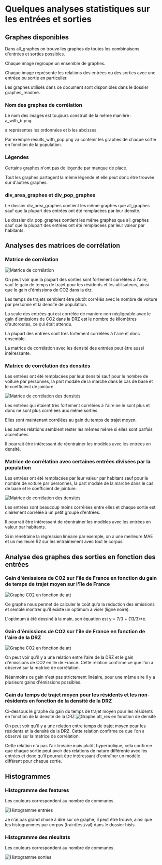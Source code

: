 # Quelques analyses statistiques sur les entrées et sorties

## Graphes disponibles

Dans all_graphes on trouve les graphes de toutes les combinaisons d'entrées et sorties possibles.

Chaque image regroupe un ensemble de graphes. 

Chaque image représente les relations des entrées ou des sorties avec une entréee ou sortie en particulier.

Les graphes utilisés dans ce document sont disponibles dans le dossier graphes_readme.

### Nom des graphes de corrélation

Le nom des images est toujours construit de la même manière : a_with_b.png.

a représentes les ordonnées et b les abcisses.

Par exemple results_with_pop.png va contenir les graphes de chaque sortie en fonction de la population.

### Légendes

Certains graphes n'ont pas de légende par manque de place.

Tout les graphes partagent la même légende et elle peut donc être trouvée sur d'autres graphes.

### div_area_graphes et div_pop_graphes

Le dossier div_area_graphes contient les même graphes que all_graphes sauf que la plupart des entrées ont été remplacées par leur densité.

Le dossier div_pop_graphes contient les même graphes que all_graphes sauf que la plupart des entrées ont été remplacées par leur valeur par habitants.

## Analyses des matrices de corrélation

### Matrice de corrélation

![Matrice de corrélation](./mat_corr.png)

On peut voir que la plupart des sorties sont fortement corrélées à l'aire, sauf le gain de temps de trajet pour les résidents et les utilisateurs, ainsi que le gain d'émissions de CO2 dans la drz.
 
Les temps de trajets semblent être plutôt corrélés avec le nombre de voiture par personne et la densité de population.

La seule des entrées qui est corrélée de manière non négligeable avec le gain d'émissions de CO2 dans la DRZ est le nombre de kilomètres d'autoroutes, ce qui était attendu.

La plupart des entrées sont trés fortement corrélées à l'aire et donc ensemble.

La matrice de corrélation avec les densité des entrées peut être aussi intéressante.

### Matrice de corrélation des densités

Les entrées ont été remplacées par leur densité sauf pour le nombre de voiture par personnes, la part modale de la marche dans le cas de base et le coefficient de jointure.

![Matrice de corrélation des densités](./mat_corr_div_area.png)

Les entrées qui étaient très fortement corrélées à l'aire ne le sont plus et donc ne sont plus corrélées aux même sorties.

Elles sont maintenant corrélées au gain du temps de trajet moyen. 

Les autres relations semblent rester les mêmes même si elles sont parfois accentuées.

Il pourrait être intéressant de réentraîner les modèles avec les entrées en densité.

### Matrice de corrélation avec certaines entrées divisées par la population

Les entrées ont été remplacées par leur valeur par habitant sauf pour le nombre de voiture par personnes, la part modale de la marche dans le cas de base et le coefficient de jointure.

![Matrice de corrélation des densités](./mat_corr_div_pop.png)

Les entrées sont beaucoup moins corrélées entre elles et chaque sortie est clairement corrélée à un petit groupe d'entrées.

Il pourrait être intéressant de réentraîner les modèles avec les entrées en valeur par habitants.

Si in rénetraîne la régression linéaire par exemple, on a une meilleure MAE et un meilleure R2 sur les entraînement avec tout le corpus.

## Analyse des graphes des sorties en fonction des entrées

### Gain d'émissions de CO2 sur l'île de France en fonction du gain de temps de trajet moyen sur l'île de France

![Graphe CO2 en fonction de att](./graphes_readme/graph_corr_er_idf_with_att_idf_size_and_jdj.png)

Ce graphe nous permet de calculer le coût qu'a la réduction des émissions et semble montrer qu'il existe un optimum à viser (ligne noire).

L'optimum à été dessiné à la main, son équation est y = 7/3 + (13/3)*x.

### Gain d'émissions de CO2 sur l'île de France en fonction de l'aire de la DRZ

![Graphe CO2 en fonction de att](./graphes_readme/graph_corr_er_idf_with_area_size_and_jdj.png)

On peut voir qu'il y a une relation entre l'aire de la DRZ et le gain d'émissions de CO2 en île de France. Cette relation confirme ce que l'on a observé sur la matrice de corrélation.

Néanmoins ce gain n'est pas strictement linéaire, pour une même aire il y a plusieurs gains d'émissions possibles.

### Gain du temps de trajet moyen pour les résidents et les non-résidents en fonction de la densité de la DRZ

Ci-dessous le graphe du gain du temps de trajet moyen pour les résidents en fonction de la densité de la DRZ
![Graphe att_res en fonction de densité](./graphes_readme/graph_corr_att_res_with_density_size_and_jdj.png)

On peut voir qu'il y a une relation entre temps de trajet moyen pour les résidents et la densité de la DRZ. Cette relation confirme ce que l'on a observé sur la matrice de corrélation.

Cette relation n'a pas l'air linéaire mais plutôt hyperbolique, cela confirme que chaque sortie peut avoir des relations de nature différente avec les entrées et donc qu'il pourrait être intéressant d'entraîner un modèle différent pour chaque sortie.

## Histogrammes

### Histogramme des features

Les couleurs correspondent au nombre de communes.

![Histogramme entrées](./graphes_readme/hist_data_all.png)

Je n'ai pas grand chose à dire sur ce graphe, il peut être trouvé, ainsi que les histogrammes par corpus (train/test/val) dans le dossier hists.

### Histogramme des résultats

Les couleurs correspondent au nombre de communes.

![Histogramme sorties](./graphes_readme/hist_results_all.png)

